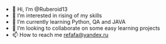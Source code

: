 - 👋 Hi, I’m @Ruberoid13
- 👀 I’m interested in rising of my skills
- 🌱 I’m currently learning Python, QA and JAVA
- 💞️ I’m looking to collaborate on some easy learning projects
- 📫 How to reach me refafa@yandex.ru

<!---
Ruberoid13/Ruberoid13 is a ✨ special ✨ repository because its `README.md` (this file) appears on your GitHub profile.
You can click the Preview link to take a look at your changes.
--->
